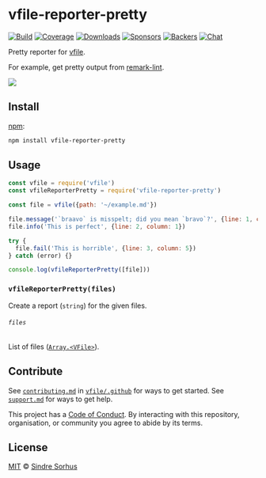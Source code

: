 # vfile-reporter-pretty

[![Build][build-badge]][build]
[![Coverage][coverage-badge]][coverage]
[![Downloads][downloads-badge]][downloads]
[![Sponsors][sponsors-badge]][collective]
[![Backers][backers-badge]][collective]
[![Chat][chat-badge]][chat]

Pretty reporter for [vfile][].

For example, get pretty output from [remark-lint][].

![][screenshot]

## Install

[npm][]:

```sh
npm install vfile-reporter-pretty
```

## Usage

```js
const vfile = require('vfile')
const vfileReporterPretty = require('vfile-reporter-pretty')

const file = vfile({path: '~/example.md'})

file.message('`braavo` is misspelt; did you mean `bravo`?', {line: 1, column: 8})
file.info('This is perfect', {line: 2, column: 1})

try {
  file.fail('This is horrible', {line: 3, column: 5})
} catch (error) {}

console.log(vfileReporterPretty([file]))
```

### `vfileReporterPretty(files)`

Create a report (`string`) for the given files.

###### `files`

List of files ([`Array.<VFile>`][vfile]).

## Contribute

See [`contributing.md`][contributing] in [`vfile/.github`][health] for ways to
get started.
See [`support.md`][support] for ways to get help.

This project has a [Code of Conduct][coc].
By interacting with this repository, organisation, or community you agree to
abide by its terms.

## License

[MIT][license] © [Sindre Sorhus][author]

<!-- Definitions -->

[build-badge]: https://img.shields.io/travis/vfile/vfile-reporter-pretty.svg

[build]: https://travis-ci.org/vfile/vfile-reporter-pretty

[coverage-badge]: https://img.shields.io/codecov/c/github/vfile/vfile-reporter-pretty.svg

[coverage]: https://codecov.io/github/vfile/vfile-reporter-pretty

[downloads-badge]: https://img.shields.io/npm/dm/vfile-reporter-pretty.svg

[downloads]: https://www.npmjs.com/package/vfile-reporter-pretty

[sponsors-badge]: https://opencollective.com/unified/sponsors/badge.svg

[backers-badge]: https://opencollective.com/unified/backers/badge.svg

[collective]: https://opencollective.com/unified

[chat-badge]: https://img.shields.io/badge/join%20the%20community-on%20spectrum-7b16ff.svg

[chat]: https://spectrum.chat/unified/vfile

[npm]: https://docs.npmjs.com/cli/install

[contributing]: https://github.com/vfile/.github/blob/master/contributing.md

[support]: https://github.com/vfile/.github/blob/master/support.md

[health]: https://github.com/vfile/.github

[coc]: https://github.com/vfile/.github/blob/master/code-of-conduct.md

[license]: license

[author]: https://sindresorhus.com

[screenshot]: screenshot.png

[remark-lint]: https://github.com/remarkjs/remark-lint

[vfile]: https://github.com/vfile/vfile
